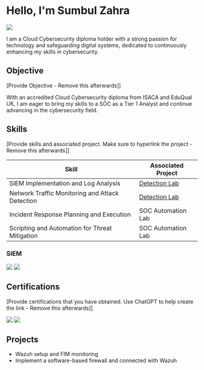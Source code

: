 
# Hello, I'm Sumbul Zahra
<a href="https://linkedin.com/in/sumbulzahra"><img src="https://img.shields.io/badge/-LinkedIn-0072b1?&style=for-the-badge&logo=linkedin&logoColor=white" /></a>

I am a Cloud Cybersecurity diploma holder with a strong passion for technology and safeguarding digital systems, dedicated to continuously enhancing my skills in cybersecurity.

## Objective
[Provide Objective - Remove this afterwards]]

With an accredited Cloud Cybersecurity diploma from ISACA and EduQual UK, I am eager to bring my skills to a SOC as a Tier 1 Analyst and continue advancing in the cybersecurity field.

## Skills
[Provide skills and associated project. Make sure to hyperlink the project - Remove this afterwards]]

| Skill                                         | Associated Project         |
|-----------------------------------------------|----------------------------|
| SIEM Implementation and Log Analysis          | <a href="https://google.com">Detection Lab</a>|
| Network Traffic Monitoring and Attack Detection | <a href="https://google.com">Detection Lab</a>|
| Incident Response Planning and Execution      | SOC Automation Lab|
| Scripting and Automation for Threat Mitigation | SOC Automation Lab|

### SIEM
<div>
    <img src="https://img.shields.io/badge/-Wazuh-0268B6?&style=for-the-badge&logo=wazuh&logoColor=white" />
    <img src="https://img.shields.io/badge/-Elastic-005571?&style=for-the-badge&logo=Elastic&logoColor=white" />
</div>

## Certifications
[Provide certifications that you have obtained. Use ChatGPT to help create the link - Remove this afterwards]]
<div>
    <img src="https://img.shields.io/badge/-EduQual_UK-2E86C1?&style=for-the-badge&logo=Google-Scholar&logoColor=white" />
    <img src="https://img.shields.io/badge/-Google_Professional_Cybersecurity_Certificate-34A853?&style=for-the-badge&logo=Google&logoColor=white" />
</div>

## Projects
- Wazuh setup and FIM monitoring
- Implement a software-based firewall and connected with Wazuh 
